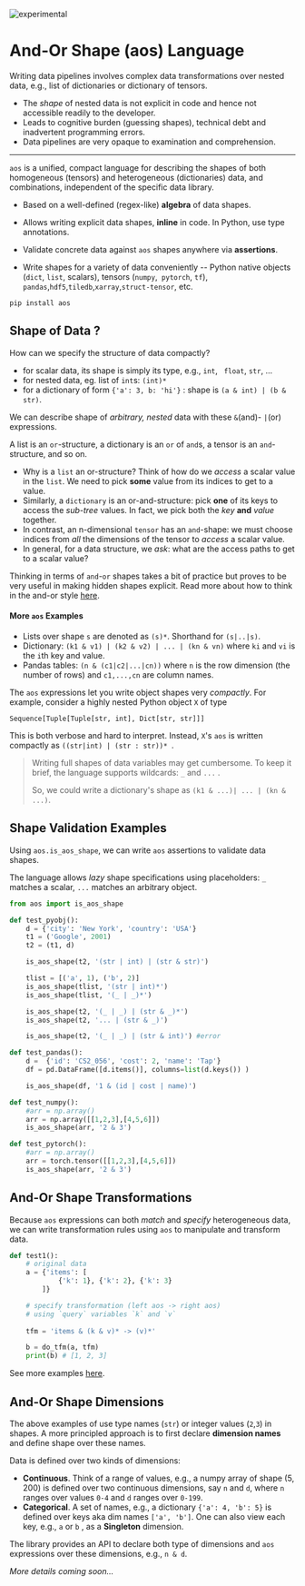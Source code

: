 ![experimental](https://img.shields.io/badge/stability-experimental-orange.svg)

# And-Or Shape (aos) Language


Writing data pipelines involves complex data transformations over nested data, e.g., list of dictionaries or dictionary of tensors. 

- The *shape* of nested data is not explicit in code and hence not accessible readily to the developer.
- Leads to cognitive burden (guessing shapes), technical debt and inadvertent programming errors.
- Data pipelines are very opaque to examination and comprehension.

---

`aos` is a unified, compact language for describing the shapes of both homogeneous (tensors) and heterogeneous (dictionaries) data, and combinations, independent of the specific data library. 

* Based on a well-defined (regex-like) **algebra** of data shapes.

* Allows writing explicit data shapes, **inline** in code. In Python, use type annotations.

* Validate concrete data against `aos` shapes anywhere via **assertions**.

* Write shapes for a variety of data conveniently -- Python native objects (`dict`, `list`, scalars), tensors (`numpy`,` pytorch`, `tf`), `pandas`,`hdf5`,`tiledb`,`xarray`,`struct-tensor`, etc.


```pip install aos```

## Shape of Data ?

How can we specify the structure of data compactly?

- for scalar data, its shape is simply its type, e.g., `int`, ` float`, `str`, ...
- for nested data, eg.  list of `int`s:  `(int)*`
- for a dictionary of form `{'a': 3, b: 'hi'}` : shape is  `(a & int) | (b & str)`.

We can describe shape of *arbitrary, nested* data with these `&`(and)- `|`(or) expressions. 

A list is an `or`-structure, a dictionary is an `or` of `and`s, a tensor is an `and`-structure, and so on.

* Why is a `list` an or-structure? Think of how do we *access* a scalar value in the `list`. We need to pick **some** value from its indices to get to a value. 
* Similarly, a `dictionary` is an or-and-structure: pick **one** of its keys to access the *sub-tree* values. In fact, we pick both the *key* **and** *value* together.
* In contrast, an n-dimensional `tensor` has an `and`-shape: we must choose indices from *all* the dimensions of the tensor to *access* a scalar value. 
* In general, for a data structure, we *ask*: what are the access paths to get to a scalar value?

Thinking in terms of `and`-`or` shapes takes a bit of practice but proves to be very useful in making hidden shapes explicit. Read more about how to think in the and-or style [here](docs/and-or-thinking.md).

#### More `aos` Examples

* Lists over shape `s` are denoted as `(s)*`.  Shorthand for `(s|..|s)`.
* Dictionary: `(k1 & v1) | (k2 & v2) | ... | (kn & vn)` where `ki` and `vi` is the `i`th key and value.
* Pandas tables: `(n & (c1|c2|...|cn))` where `n` is the row dimension (the number of rows) and `c1,...,cn` are column names.

The `aos` expressions let you write object shapes very *compactly*. For example, consider a highly nested Python object `X` of type

 `Sequence[Tuple[Tuple[str, int], Dict[str, str]]]`  

This is both verbose and hard to interpret. Instead, `X`'s `aos` is written compactly as `((str|int) | (str : str))* `.

> Writing full shapes of data variables may get cumbersome. To keep it brief, the language supports wildcards: `_` and `...` . 
>
> So, we could write a dictionary's shape as `(k1 & ...)| ... | (kn & ...)`.



## Shape Validation Examples

Using `aos.is_aos_shape`, we can write `aos` assertions to validate data shapes. 

The language allows *lazy* shape specifications using placeholders:  `_` matches a scalar, `...` matches an arbitrary object.

```python
from aos import is_aos_shape

def test_pyobj():
    d = {'city': 'New York', 'country': 'USA'}
    t1 = ('Google', 2001)
    t2 = (t1, d)

    is_aos_shape(t2, '(str | int) | (str & str)')

    tlist = [('a', 1), ('b', 2)]
    is_aos_shape(tlist, '(str | int)*')
    is_aos_shape(tlist, '(_ | _)*')

    is_aos_shape(t2, '(_ | _) | (str & _)*')
    is_aos_shape(t2, '... | (str & _)')

    is_aos_shape(t2, '(_ | _) | (str & int)') #error

def test_pandas():
    d =  {'id': 'CS2_056', 'cost': 2, 'name': 'Tap'}
    df = pd.DataFrame([d.items()], columns=list(d.keys()) )

    is_aos_shape(df, '1 & (id | cost | name)')

def test_numpy():
    #arr = np.array()
    arr = np.array([[1,2,3],[4,5,6]]) 
    is_aos_shape(arr, '2 & 3')

def test_pytorch():
    #arr = np.array()
    arr = torch.tensor([[1,2,3],[4,5,6]])
    is_aos_shape(arr, '2 & 3')
```



## And-Or Shape Transformations

Because `aos` expressions can both *match* and *specify* heterogeneous data, we can write transformation rules using `aos` to manipulate and transform data.

```python
def test1():
    # original data
    a = {'items': [
            {'k': 1}, {'k': 2}, {'k': 3}
        ]}

    # specify transformation (left aos -> right aos)
    # using `query` variables `k` and `v`
    
    tfm = 'items & (k & v)* -> (v)*'

    b = do_tfm(a, tfm)
    print(b) # [1, 2, 3]
```



See more examples [here](tests/test_tfm.py).



## And-Or Shape Dimensions

The above examples of use type names (`str`) or integer values (`2`,`3`) in shapes. A more principled approach is to first declare **dimension names** and define shape over these names. 

Data is defined over two kinds of dimensions:

* **Continuous**. Think of a range of values, e.g., a numpy array of shape (5, 200) is defined over two continuous dimensions, say `n` and `d`, where `n` ranges over values `0-4` and `d` ranges over `0-199`.
* **Categorical**. A set of names, e.g., a dictionary `{'a': 4, 'b': 5}` is defined over keys aka dim names `['a', 'b']`. One can also view each key, e.g., `a` or `b` , as a **Singleton** dimension.



The library provides an API to declare both type of dimensions and `aos` expressions over these dimensions, e.g., `n & d`.



*More details coming soon...*



